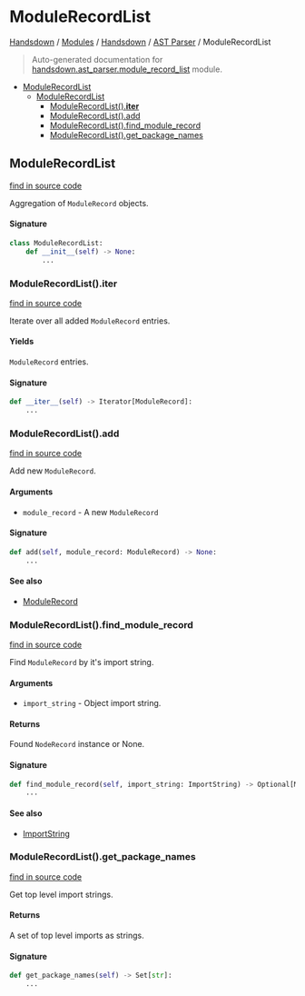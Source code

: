 # ModuleRecordList

[Handsdown](../../README.md#-handsdown---python-documentation-generator) / [Modules](../../MODULES.md#modules) / [Handsdown](../index.md#handsdown) / [AST Parser](index.md#ast-parser) / ModuleRecordList

> Auto-generated documentation for [handsdown.ast_parser.module_record_list](https://github.com/vemel/handsdown/blob/main/handsdown/ast_parser/module_record_list.py) module.

- [ModuleRecordList](#modulerecordlist)
  - [ModuleRecordList](#modulerecordlist-1)
    - [ModuleRecordList().__iter__](#modulerecordlist()__iter__)
    - [ModuleRecordList().add](#modulerecordlist()add)
    - [ModuleRecordList().find_module_record](#modulerecordlist()find_module_record)
    - [ModuleRecordList().get_package_names](#modulerecordlist()get_package_names)

## ModuleRecordList

[find in source code](https://github.com/vemel/handsdown/blob/main/handsdown/ast_parser/module_record_list.py#L11)

Aggregation of `ModuleRecord` objects.

#### Signature

```python
class ModuleRecordList:
    def __init__(self) -> None:
        ...
```

### ModuleRecordList().__iter__

[find in source code](https://github.com/vemel/handsdown/blob/main/handsdown/ast_parser/module_record_list.py#L62)

Iterate over all added `ModuleRecord` entries.

#### Yields

`ModuleRecord` entries.

#### Signature

```python
def __iter__(self) -> Iterator[ModuleRecord]:
    ...
```

### ModuleRecordList().add

[find in source code](https://github.com/vemel/handsdown/blob/main/handsdown/ast_parser/module_record_list.py#L52)

Add new `ModuleRecord`.

#### Arguments

- `module_record` - A new `ModuleRecord`

#### Signature

```python
def add(self, module_record: ModuleRecord) -> None:
    ...
```

#### See also

- [ModuleRecord](node_records/module_record.md#modulerecord)

### ModuleRecordList().find_module_record

[find in source code](https://github.com/vemel/handsdown/blob/main/handsdown/ast_parser/module_record_list.py#L21)

Find `ModuleRecord` by it's import string.

#### Arguments

- `import_string` - Object import string.

#### Returns

Found `NodeRecord` instance or None.

#### Signature

```python
def find_module_record(self, import_string: ImportString) -> Optional[ModuleRecord]:
    ...
```

#### See also

- [ImportString](../utils/import_string.md#importstring)

### ModuleRecordList().get_package_names

[find in source code](https://github.com/vemel/handsdown/blob/main/handsdown/ast_parser/module_record_list.py#L43)

Get top level import strings.

#### Returns

A set of top level imports as strings.

#### Signature

```python
def get_package_names(self) -> Set[str]:
    ...
```


